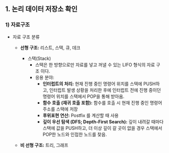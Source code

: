 ## 1. 논리 데이터 저장소 확인

### 1) 자료구조

- 자료 구조 분류
    - **선형 구조:** 리스트, 스택, 큐, 데크
        - 스택(Stack)
            - 스택은 한 방향으로만 자료를 넣고 꺼낼 수 있는 LIFO 형식의 자료 구조 이다.
            - 응용 분야:
                - **인터럽트의 처리:** 현재 진행 중인 명령어 위치를 스택에 PUSH하고, 인터럽트 발생 상황을 처리한 후에 인터럽트 전에 진행 중이던 명령어 위치를 스택에서 POP을 통해 받아옴.
                - **함수 호출 (재귀 호출 포함):** 함수를 호출 시 현재 진행 중인 명령어 주소를 스택에 저장
                - **후위표현 연산:** Postfix 를 계산할 때 사용
                - **깊이 우선 탐색 (DFS; Depth-First Search):** 깊이 내려갈 때마다 스택에 값을 PUSH하고, 더 이상 깊이 갈 곳이 없을 경우 스택에서 POP한 노드와 인접한 노드를 찾음.

    - **비 선형 구조:** 트리, 그래프